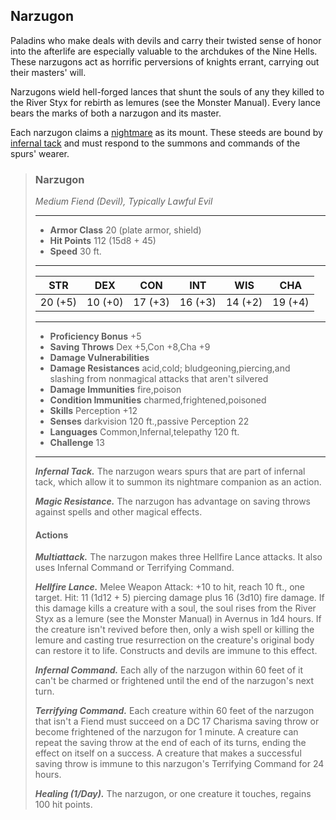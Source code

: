 ## Narzugon
Paladins who make deals with devils and carry their twisted sense of honor into the afterlife are especially valuable to the archdukes of the Nine Hells. These narzugons act as horrific perversions of knights errant, carrying out their masters' will.

Narzugons wield hell-forged lances that shunt the souls of any they killed to the River Styx for rebirth as lemures (see the Monster Manual). Every lance bears the marks of both a narzugon and its master.

Each narzugon claims a [nightmare](../Exotic/Nightmare.md) as its mount. These steeds are bound by [infernal tack](../../Magic/Items/infernal-tack.md) and must respond to the summons and commands of the spurs' wearer.

>### Narzugon
>*Medium Fiend (Devil), Typically Lawful Evil*
>___
>- **Armor Class** 20 (plate armor, shield)
>- **Hit Points** 112 (15d8 + 45)
>- **Speed** 30 ft.
>___
>|**STR**|**DEX**|**CON**|**INT**|**WIS**|**CHA**|
>|:---:|:---:|:---:|:---:|:---:|:---:|
>|20 (+5)|10 (+0)|17 (+3)|16 (+3)|14 (+2)|19 (+4)|
>
>___
>- **Proficiency Bonus** +5
>- **Saving Throws** Dex +5,Con +8,Cha +9
>- **Damage Vulnerabilities** 
>- **Damage Resistances** acid,cold; bludgeoning,piercing,and slashing from nonmagical attacks that aren't silvered
>- **Damage Immunities** fire,poison
>- **Condition Immunities** charmed,frightened,poisoned
>- **Skills** Perception +12
>- **Senses** darkvision 120 ft.,passive Perception 22
>- **Languages** Common,Infernal,telepathy 120 ft.
>- **Challenge** 13
>___
>***Infernal Tack.*** The narzugon wears spurs that are part of infernal tack, which allow it to summon its nightmare companion as an action.
>
>***Magic Resistance.*** The narzugon has advantage on saving throws against spells and other magical effects.
>
>#### Actions
>***Multiattack.*** The narzugon makes three Hellfire Lance attacks. It also uses Infernal Command or Terrifying Command.
>
>***Hellfire Lance.*** Melee Weapon Attack: +10 to hit, reach 10 ft., one target. Hit: 11 (1d12 + 5) piercing damage plus 16 (3d10) fire damage. If this damage kills a creature with a soul, the soul rises from the River Styx as a lemure (see the Monster Manual) in Avernus in 1d4 hours. If the creature isn't revived before then, only a wish spell or killing the lemure and casting true resurrection on the creature's original body can restore it to life. Constructs and devils are immune to this effect.
>
>***Infernal Command.*** Each ally of the narzugon within 60 feet of it can't be charmed or frightened until the end of the narzugon's next turn.
>
>***Terrifying Command.*** Each creature within 60 feet of the narzugon that isn't a Fiend must succeed on a DC 17 Charisma saving throw or become frightened of the narzugon for 1 minute. A creature can repeat the saving throw at the end of each of its turns, ending the effect on itself on a success. A creature that makes a successful saving throw is immune to this narzugon's Terrifying Command for 24 hours.
>
>***Healing (1/Day).*** The narzugon, or one creature it touches, regains 100 hit points.
>
